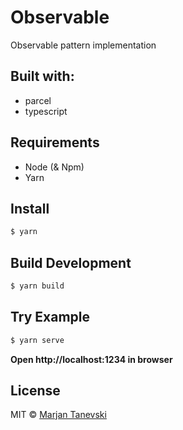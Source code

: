 # Observable
Observable pattern implementation

## Built with:

- parcel
- typescript

## Requirements

- Node (& Npm)
- Yarn

## Install

```sh
$ yarn
```

## Build Development

```sh
$ yarn build
```

## Try Example

```sh
$ yarn serve
```

**Open http://localhost:1234 in browser**

## License

MIT © [Marjan Tanevski](marjantanevski@outlook.com)
